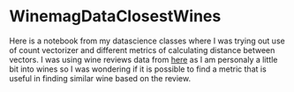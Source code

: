 # WinemagDataClosestWines

Here is a notebook from my datascience classes where I was trying out use of count vectorizer and different metrics of calculating distance between vectors.
I was using wine reviews data from [here](https://www.kaggle.com/datasets/zynicide/wine-reviews?select=winemag-data-130k-v2.csv) as I am personaly a little bit into wines so I was wondering if it is possible to find a metric that is useful in finding similar wine based on the review.
